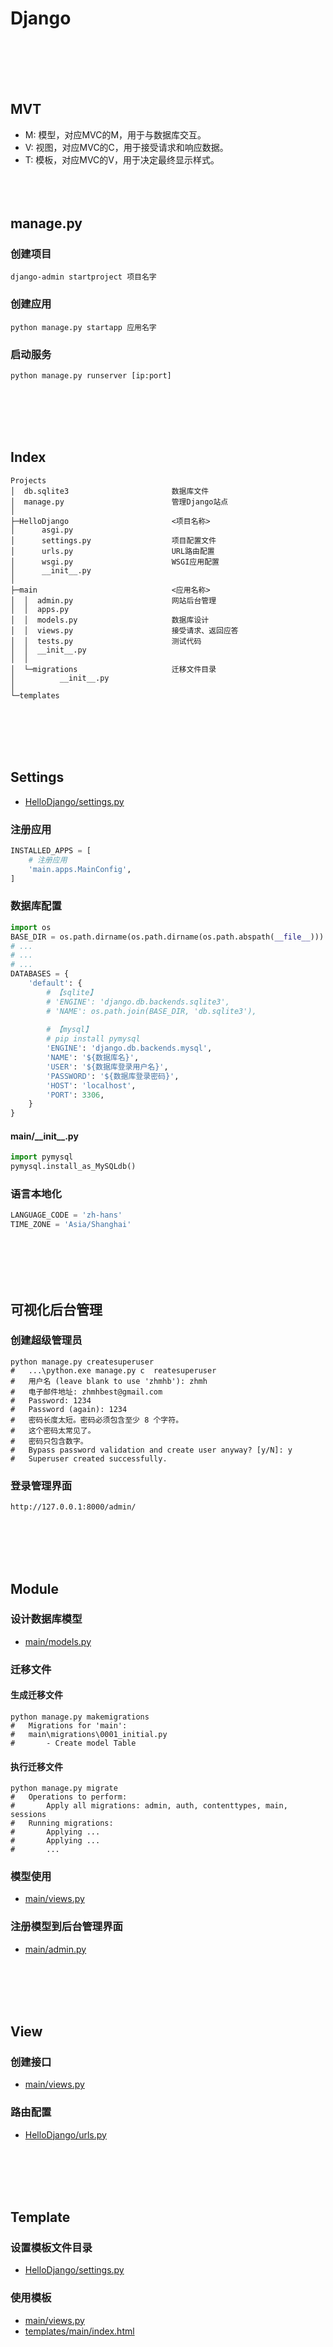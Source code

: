 # Django
<!-- ■■■■■■■■■■■■■■■■■■■■■■■■■■■■■■■■■■■■■■■■■■■■■■■■ -->
&nbsp;<br><br><br>&nbsp;
<!-- ■■■■■■■■■■■■■■■■■■■■■■■■■■■■■■■■■■■■■■■■■■■■■■■■ -->
## MVT
- M: 模型，对应MVC的M，用于与数据库交互。
- V: 视图，对应MVC的C，用于接受请求和响应数据。
- T: 模板，对应MVC的V，用于决定最终显示样式。
&nbsp;<br>&nbsp;
&nbsp;<br>&nbsp;
&nbsp;<br>&nbsp;
## manage.py
### 创建项目
```
django-admin startproject 项目名字
```
### 创建应用
```
python manage.py startapp 应用名字
```
### 启动服务
```
python manage.py runserver [ip:port]
```
<!-- ■■■■■■■■■■■■■■■■■■■■■■■■■■■■■■■■■■■■■■■■■■■■■■■■ -->
&nbsp;<br><br><br>&nbsp;
<!-- ■■■■■■■■■■■■■■■■■■■■■■■■■■■■■■■■■■■■■■■■■■■■■■■■ -->
## Index

    Projects
    │  db.sqlite3                       数据库文件
    │  manage.py                        管理Django站点
    │
    ├─HelloDjango                       <项目名称>
    │      asgi.py
    │      settings.py                  项目配置文件
    │      urls.py                      URL路由配置
    │      wsgi.py                      WSGI应用配置
    │      __init__.py
    │
    ├─main                              <应用名称>
    │  │  admin.py                      网站后台管理
    │  │  apps.py
    │  │  models.py                     数据库设计
    │  │  views.py                      接受请求、返回应答
    │  │  tests.py                      测试代码
    │  │  __init__.py
    │  │
    │  └─migrations                     迁移文件目录
    │          __init__.py
    │
    └─templates
<!-- ■■■■■■■■■■■■■■■■■■■■■■■■■■■■■■■■■■■■■■■■■■■■■■■■ -->
&nbsp;<br><br><br>&nbsp;
<!-- ■■■■■■■■■■■■■■■■■■■■■■■■■■■■■■■■■■■■■■■■■■■■■■■■ -->
## Settings
- [HelloDjango/settings.py](https://github.com/zhmhbest/HelloDjango/blob/master/HelloDjango/settings.py)
### 注册应用
```python
INSTALLED_APPS = [
    # 注册应用
    'main.apps.MainConfig', 
]
```

### 数据库配置
```python
import os
BASE_DIR = os.path.dirname(os.path.dirname(os.path.abspath(__file__)))
# ...
# ...
# ...
DATABASES = {
    'default': {
        # 【sqlite】
        # 'ENGINE': 'django.db.backends.sqlite3',
        # 'NAME': os.path.join(BASE_DIR, 'db.sqlite3'),
        
        # 【mysql】
        # pip install pymysql
        'ENGINE': 'django.db.backends.mysql',
        'NAME': '${数据库名}',
        'USER': '${数据库登录用户名}',
        'PASSWORD': '${数据库登录密码}',
        'HOST': 'localhost',
        'PORT': 3306,
    }
}
```
#### main/\_\_init\_\_.py
```python
import pymysql
pymysql.install_as_MySQLdb()
```

### 语言本地化
```python
LANGUAGE_CODE = 'zh-hans'
TIME_ZONE = 'Asia/Shanghai'
```
<!-- ■■■■■■■■■■■■■■■■■■■■■■■■■■■■■■■■■■■■■■■■■■■■■■■■ -->
&nbsp;<br><br><br>&nbsp;
<!-- ■■■■■■■■■■■■■■■■■■■■■■■■■■■■■■■■■■■■■■■■■■■■■■■■ -->
## 可视化后台管理
### 创建超级管理员
```
python manage.py createsuperuser
#   ...\python.exe manage.py c  reatesuperuser
#   用户名 (leave blank to use 'zhmhb'): zhmh
#   电子邮件地址: zhmhbest@gmail.com
#   Password: 1234
#   Password (again): 1234
#   密码长度太短。密码必须包含至少 8 个字符。
#   这个密码太常见了。
#   密码只包含数字。
#   Bypass password validation and create user anyway? [y/N]: y
#   Superuser created successfully.
```
### 登录管理界面
```
http://127.0.0.1:8000/admin/
```
<!-- ■■■■■■■■■■■■■■■■■■■■■■■■■■■■■■■■■■■■■■■■■■■■■■■■ -->
&nbsp;<br><br><br>&nbsp;
<!-- ■■■■■■■■■■■■■■■■■■■■■■■■■■■■■■■■■■■■■■■■■■■■■■■■ -->
## Module
### 设计数据库模型
- [main/models.py](https://github.com/zhmhbest/HelloDjango/blob/master/main/models.py)
### 迁移文件
#### 生成迁移文件
```
python manage.py makemigrations
#   Migrations for 'main':
#   main\migrations\0001_initial.py
#       - Create model Table
```
#### 执行迁移文件
```
python manage.py migrate
#   Operations to perform:
#       Apply all migrations: admin, auth, contenttypes, main, sessions
#   Running migrations:
#       Applying ...
#       Applying ...
#       ...
```
### 模型使用
- [main/views.py](https://github.com/zhmhbest/HelloDjango/blob/master/main/views.py)
### 注册模型到后台管理界面
- [main/admin.py](https://github.com/zhmhbest/HelloDjango/blob/master/main/admin.py)
<!-- ■■■■■■■■■■■■■■■■■■■■■■■■■■■■■■■■■■■■■■■■■■■■■■■■ -->
&nbsp;<br><br><br>&nbsp;
<!-- ■■■■■■■■■■■■■■■■■■■■■■■■■■■■■■■■■■■■■■■■■■■■■■■■ -->
## View
### 创建接口
- [main/views.py](https://github.com/zhmhbest/HelloDjango/blob/master/main/views.py)

### 路由配置
- [HelloDjango/urls.py](https://github.com/zhmhbest/HelloDjango/blob/master/HelloDjango/urls.py)
<!-- ■■■■■■■■■■■■■■■■■■■■■■■■■■■■■■■■■■■■■■■■■■■■■■■■ -->
&nbsp;<br><br><br>&nbsp;
<!-- ■■■■■■■■■■■■■■■■■■■■■■■■■■■■■■■■■■■■■■■■■■■■■■■■ -->
## Template
### 设置模板文件目录
- [HelloDjango/settings.py](https://github.com/zhmhbest/HelloDjango/blob/master/HelloDjango/settings.py)
### 使用模板
- [main/views.py](https://github.com/zhmhbest/HelloDjango/blob/master/main/views.py)
- [templates/main/index.html](https://github.com/zhmhbest/HelloDjango/blob/master/templates/main/index.html)
